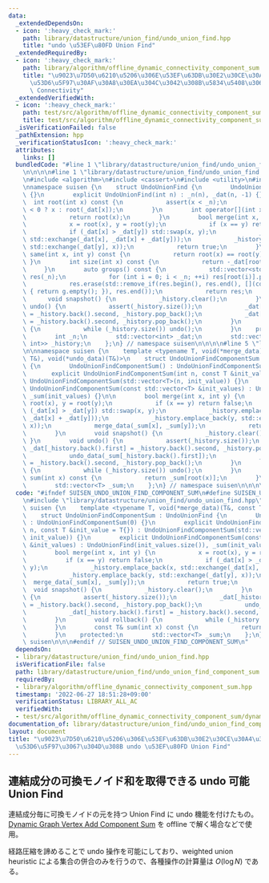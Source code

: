```yaml
---
data:
  _extendedDependsOn:
  - icon: ':heavy_check_mark:'
    path: library/datastructure/union_find/undo_union_find.hpp
    title: "undo \u53EF\u80FD Union Find"
  _extendedRequiredBy:
  - icon: ':heavy_check_mark:'
    path: library/algorithm/offline_dynamic_connectivity_component_sum.hpp
    title: "\u9023\u7D50\u6210\u5206\u306E\u53EF\u63DB\u30E2\u30CE\u30A4\u30C9\u548C\
      \u53D6\u5F97\u30AF\u30A8\u30EA\u304C\u3042\u308B\u5834\u5408\u306E Offline Dynamic\
      \ Connectivity"
  _extendedVerifiedWith:
  - icon: ':heavy_check_mark:'
    path: test/src/algorithm/offline_dynamic_connectivity_component_sum/dynamic_graph_vertex_add_component_sum.test.cpp
    title: test/src/algorithm/offline_dynamic_connectivity_component_sum/dynamic_graph_vertex_add_component_sum.test.cpp
  _isVerificationFailed: false
  _pathExtension: hpp
  _verificationStatusIcon: ':heavy_check_mark:'
  attributes:
    links: []
  bundledCode: "#line 1 \"library/datastructure/union_find/undo_union_find_component_sum.hpp\"\
    \n\n\n\n#line 1 \"library/datastructure/union_find/undo_union_find.hpp\"\n\n\n\
    \n#include <algorithm>\n#include <cassert>\n#include <utility>\n#include <vector>\n\
    \nnamespace suisen {\n    struct UndoUnionFind {\n        UndoUnionFind() : UndoUnionFind(0)\
    \ {}\n        explicit UndoUnionFind(int n) : _n(n), _dat(n, -1) {}\n\n      \
    \  int root(int x) const {\n            assert(x < _n);\n            return _dat[x]\
    \ < 0 ? x : root(_dat[x]);\n        }\n        int operator[](int x) const {\n\
    \            return root(x);\n        }\n        bool merge(int x, int y) {\n\
    \            x = root(x), y = root(y);\n            if (x == y) return false;\n\
    \            if (_dat[x] > _dat[y]) std::swap(x, y);\n            _history.emplace_back(x,\
    \ std::exchange(_dat[x], _dat[x] + _dat[y]));\n            _history.emplace_back(y,\
    \ std::exchange(_dat[y], x));\n            return true;\n        }\n        bool\
    \ same(int x, int y) const {\n            return root(x) == root(y);\n       \
    \ }\n        int size(int x) const {\n            return -_dat[root(x)];\n   \
    \     }\n        auto groups() const {\n            std::vector<std::vector<int>>\
    \ res(_n);\n            for (int i = 0; i < _n; ++i) res[root(i)].push_back(i);\n\
    \            res.erase(std::remove_if(res.begin(), res.end(), [](const auto &g)\
    \ { return g.empty(); }), res.end());\n            return res;\n        }\n  \
    \      void snapshot() {\n            _history.clear();\n        }\n        void\
    \ undo() {\n            assert(_history.size());\n            _dat[_history.back().first]\
    \ = _history.back().second, _history.pop_back();\n            _dat[_history.back().first]\
    \ = _history.back().second, _history.pop_back();\n        }\n        void rollback()\
    \ {\n            while (_history.size()) undo();\n        }\n    protected:\n\
    \        int _n;\n        std::vector<int> _dat;\n        std::vector<std::pair<int,\
    \ int>> _history;\n    };\n} // namespace suisen\n\n\n\n#line 5 \"library/datastructure/union_find/undo_union_find_component_sum.hpp\"\
    \n\nnamespace suisen {\n    template <typename T, void(*merge_data)(T&, const\
    \ T&), void(*undo_data)(T&)>\n    struct UndoUnionFindComponentSum : UndoUnionFind\
    \ {\n        UndoUnionFindComponentSum() : UndoUnionFindComponentSum(0) {}\n \
    \       explicit UndoUnionFindComponentSum(int n, const T &init_value = T{}) :\
    \ UndoUnionFindComponentSum(std::vector<T>(n, init_value)) {}\n        explicit\
    \ UndoUnionFindComponentSum(const std::vector<T> &init_values) : UndoUnionFind(init_values.size()),\
    \ _sum(init_values) {}\n\n        bool merge(int x, int y) {\n            x =\
    \ root(x), y = root(y);\n            if (x == y) return false;\n            if\
    \ (_dat[x] > _dat[y]) std::swap(x, y);\n            _history.emplace_back(x, std::exchange(_dat[x],\
    \ _dat[x] + _dat[y]));\n            _history.emplace_back(y, std::exchange(_dat[y],\
    \ x));\n            merge_data(_sum[x], _sum[y]);\n            return true;\n\
    \        }\n        void snapshot() {\n            _history.clear();\n       \
    \ }\n        void undo() {\n            assert(_history.size());\n           \
    \ _dat[_history.back().first] = _history.back().second, _history.pop_back();\n\
    \            undo_data(_sum[_history.back().first]);\n            _dat[_history.back().first]\
    \ = _history.back().second, _history.pop_back();\n        }\n        void rollback()\
    \ {\n            while (_history.size()) undo();\n        }\n        const T&\
    \ sum(int x) const {\n            return _sum[root(x)];\n        }\n    protected:\n\
    \        std::vector<T> _sum;\n    };\n} // namespace suisen\n\n\n\n"
  code: "#ifndef SUISEN_UNDO_UNION_FIND_COMPONENT_SUM\n#define SUISEN_UNDO_UNION_FIND_COMPONENT_SUM\n\
    \n#include \"library/datastructure/union_find/undo_union_find.hpp\"\n\nnamespace\
    \ suisen {\n    template <typename T, void(*merge_data)(T&, const T&), void(*undo_data)(T&)>\n\
    \    struct UndoUnionFindComponentSum : UndoUnionFind {\n        UndoUnionFindComponentSum()\
    \ : UndoUnionFindComponentSum(0) {}\n        explicit UndoUnionFindComponentSum(int\
    \ n, const T &init_value = T{}) : UndoUnionFindComponentSum(std::vector<T>(n,\
    \ init_value)) {}\n        explicit UndoUnionFindComponentSum(const std::vector<T>\
    \ &init_values) : UndoUnionFind(init_values.size()), _sum(init_values) {}\n\n\
    \        bool merge(int x, int y) {\n            x = root(x), y = root(y);\n \
    \           if (x == y) return false;\n            if (_dat[x] > _dat[y]) std::swap(x,\
    \ y);\n            _history.emplace_back(x, std::exchange(_dat[x], _dat[x] + _dat[y]));\n\
    \            _history.emplace_back(y, std::exchange(_dat[y], x));\n          \
    \  merge_data(_sum[x], _sum[y]);\n            return true;\n        }\n      \
    \  void snapshot() {\n            _history.clear();\n        }\n        void undo()\
    \ {\n            assert(_history.size());\n            _dat[_history.back().first]\
    \ = _history.back().second, _history.pop_back();\n            undo_data(_sum[_history.back().first]);\n\
    \            _dat[_history.back().first] = _history.back().second, _history.pop_back();\n\
    \        }\n        void rollback() {\n            while (_history.size()) undo();\n\
    \        }\n        const T& sum(int x) const {\n            return _sum[root(x)];\n\
    \        }\n    protected:\n        std::vector<T> _sum;\n    };\n} // namespace\
    \ suisen\n\n\n#endif // SUISEN_UNDO_UNION_FIND_COMPONENT_SUM\n"
  dependsOn:
  - library/datastructure/union_find/undo_union_find.hpp
  isVerificationFile: false
  path: library/datastructure/union_find/undo_union_find_component_sum.hpp
  requiredBy:
  - library/algorithm/offline_dynamic_connectivity_component_sum.hpp
  timestamp: '2022-06-27 18:51:28+09:00'
  verificationStatus: LIBRARY_ALL_AC
  verifiedWith:
  - test/src/algorithm/offline_dynamic_connectivity_component_sum/dynamic_graph_vertex_add_component_sum.test.cpp
documentation_of: library/datastructure/union_find/undo_union_find_component_sum.hpp
layout: document
title: "\u9023\u7D50\u6210\u5206\u306E\u53EF\u63DB\u30E2\u30CE\u30A4\u30C9\u548C\u3092\
  \u53D6\u5F97\u3067\u304D\u308B undo \u53EF\u80FD Union Find"
---
```

## 連結成分の可換モノイド和を取得できる undo 可能 Union Find

連結成分毎に可換モノイドの元を持つ Union Find に undo 機能を付けたもの。[Dynamic Graph Vertex Add Component Sum](https://judge.yosupo.jp/problem/dynamic_graph_vertex_add_component_sum) を offline で解く場合などで使用。

経路圧縮を諦めることで undo 操作を可能にしており、weighted union heuristic による集合の併合のみを行うので、各種操作の計算量は $O(\log N)$ である。
